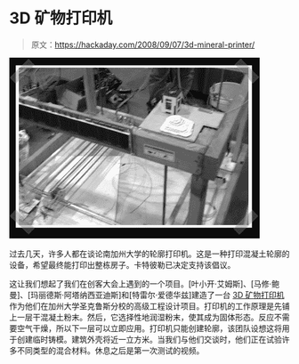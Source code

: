 # 3D 矿物打印机

> 原文：<https://hackaday.com/2008/09/07/3d-mineral-printer/>

![](img/175e15f9c7533938e572c453c76962aa.png "had_concrete")

过去几天，许多人都在谈论南加州大学的轮廓打印机。这是一种打印混凝土轮廓的设备，希望最终能打印出整栋房子。卡特彼勒已决定支持该倡议。

这让我们想起了我们在创客大会上遇到的一个项目。[叶小开·艾姆斯]、[马修·鲍曼]、[玛丽德斯·阿塔纳西亚迪斯]和[特雷尔·爱德华兹]建造了一台 [3D 矿物打印机](http://rockprinter.com/)作为他们在加州大学圣克鲁斯分校的高级工程设计项目。打印机的工作原理是先铺上一层干混凝土粉末。然后，它选择性地润湿粉末，使其成为固体形态。反应不需要空气干燥，所以下一层可以立即应用。打印机只能创建轮廓，该团队设想这将用于创建临时铸模。建筑外壳将近一立方米。当我们与他们交谈时，他们正在试验许多不同类型的混合材料。休息之后是第一次测试的视频。